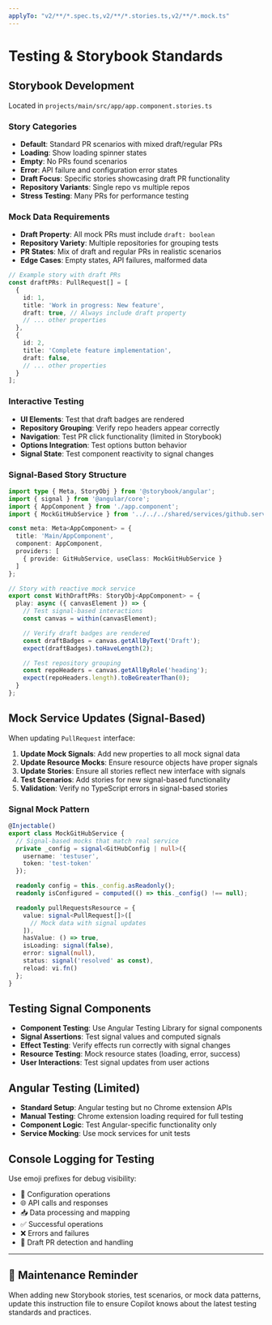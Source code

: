 ```yaml
---
applyTo: "v2/**/*.spec.ts,v2/**/*.stories.ts,v2/**/*.mock.ts"
---
```


# Testing & Storybook Standards

## Storybook Development
Located in `projects/main/src/app/app.component.stories.ts`

### Story Categories
- **Default**: Standard PR scenarios with mixed draft/regular PRs
- **Loading**: Show loading spinner states
- **Empty**: No PRs found scenarios
- **Error**: API failure and configuration error states
- **Draft Focus**: Specific stories showcasing draft PR functionality
- **Repository Variants**: Single repo vs multiple repos
- **Stress Testing**: Many PRs for performance testing

### Mock Data Requirements
- **Draft Property**: All mock PRs must include `draft: boolean`
- **Repository Variety**: Multiple repositories for grouping tests
- **PR States**: Mix of draft and regular PRs in realistic scenarios
- **Edge Cases**: Empty states, API failures, malformed data

```typescript
// Example story with draft PRs
const draftPRs: PullRequest[] = [
  {
    id: 1,
    title: 'Work in progress: New feature',
    draft: true, // Always include draft property
    // ... other properties
  },
  {
    id: 2,
    title: 'Complete feature implementation',
    draft: false,
    // ... other properties
  }
];
```

### Interactive Testing
- **UI Elements**: Test that draft badges are rendered
- **Repository Grouping**: Verify repo headers appear correctly
- **Navigation**: Test PR click functionality (limited in Storybook)
- **Options Integration**: Test options button behavior
- **Signal State**: Test component reactivity to signal changes

### Signal-Based Story Structure
```typescript
import type { Meta, StoryObj } from '@storybook/angular';
import { signal } from '@angular/core';
import { AppComponent } from './app.component';
import { MockGitHubService } from '../../../shared/services/github.service.mock';

const meta: Meta<AppComponent> = {
  title: 'Main/AppComponent',
  component: AppComponent,
  providers: [
    { provide: GitHubService, useClass: MockGitHubService }
  ]
};

// Story with reactive mock service
export const WithDraftPRs: StoryObj<AppComponent> = {
  play: async ({ canvasElement }) => {
    // Test signal-based interactions
    const canvas = within(canvasElement);

    // Verify draft badges are rendered
    const draftBadges = canvas.getAllByText('Draft');
    expect(draftBadges).toHaveLength(2);

    // Test repository grouping
    const repoHeaders = canvas.getAllByRole('heading');
    expect(repoHeaders.length).toBeGreaterThan(0);
  }
};
```

## Mock Service Updates (Signal-Based)
When updating `PullRequest` interface:
1. **Update Mock Signals**: Add new properties to all mock signal data
2. **Update Resource Mocks**: Ensure resource objects have proper signals
3. **Update Stories**: Ensure all stories reflect new interface with signals
4. **Test Scenarios**: Add stories for new signal-based functionality
5. **Validation**: Verify no TypeScript errors in signal-based stories

### Signal Mock Pattern
```typescript
@Injectable()
export class MockGitHubService {
  // Signal-based mocks that match real service
  private _config = signal<GitHubConfig | null>({
    username: 'testuser',
    token: 'test-token'
  });

  readonly config = this._config.asReadonly();
  readonly isConfigured = computed(() => this._config() !== null);

  readonly pullRequestsResource = {
    value: signal<PullRequest[]>([
      // Mock data with signal updates
    ]),
    hasValue: () => true,
    isLoading: signal(false),
    error: signal(null),
    status: signal('resolved' as const),
    reload: vi.fn()
  };
}
```

## Testing Signal Components
- **Component Testing**: Use Angular Testing Library for signal components
- **Signal Assertions**: Test signal values and computed signals
- **Effect Testing**: Verify effects run correctly with signal changes
- **Resource Testing**: Mock resource states (loading, error, success)
- **User Interactions**: Test signal updates from user actions

## Angular Testing (Limited)
- **Standard Setup**: Angular testing but no Chrome extension APIs
- **Manual Testing**: Chrome extension loading required for full testing
- **Component Logic**: Test Angular-specific functionality only
- **Service Mocking**: Use mock services for unit tests

## Console Logging for Testing
Use emoji prefixes for debug visibility:
- 🔧 Configuration operations
- 🌐 API calls and responses
- 📥 Data processing and mapping
- ✅ Successful operations
- ❌ Errors and failures
- 📝 Draft PR detection and handling

---

## 📝 Maintenance Reminder
When adding new Storybook stories, test scenarios, or mock data patterns, update this instruction file to ensure Copilot knows about the latest testing standards and practices.
